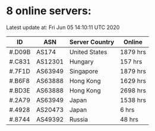 # 8 online servers:

Latest update at: Fri Jun 05 14:10:11 UTC 2020

| ID | ASN | Server Country | Online |
| -- | --- | -------------- | ------ |
| #.D09B | AS174 | United States | 1879 hrs |
| #.C831 | AS12301 | Hungary | 157 hrs |
| #.7F1D | AS63949 | Singapore | 1879 hrs |
| #.B6F8 | AS63888 | Hong Kong | 1629 hrs |
| #.BD3E | AS63888 | Hong Kong | 2698 hrs |
| #.2A79 | AS63949 | Japan | 1538 hrs |
| #.4928 | AS20473 | Japan | 6 hrs |
| #.8744 | AS49392 | Russia | 48 hrs |

